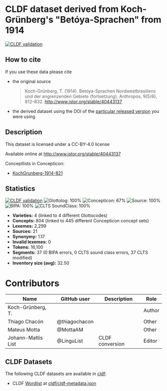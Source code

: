 # CLDF dataset derived from Koch-Grünberg's "Betóya-Sprachen" from 1914

[![CLDF validation](https://github.com/lexibank/kochtukanoan/workflows/CLDF-validation/badge.svg)](https://github.com/lexibank/kochtukanoan/actions?query=workflow%3ACLDF-validation)

## How to cite

If you use these data please cite
- the original source
  > Koch-Grünberg, T. (1914). Betóya-Sprachen Nordwestbrasiliens und der angrenzenden Gebiete (fortsetzung). Anthropos, 9(5/6), 812–832. http://www.jstor.org/stable/40443137
- the derived dataset using the DOI of the [particular released version](../../releases/) you were using

## Description


This dataset is licensed under a CC-BY-4.0 license

Available online at http://www.jstor.org/stable/40443137


Conceptlists in Concepticon:
- [KochGrunberg-1914-821](https://concepticon.clld.org/contributions/KochGrunberg-1914-821)
## Statistics


[![CLDF validation](https://github.com/lexibank/kochtukanoan/workflows/CLDF-validation/badge.svg)](https://github.com/lexibank/kochtukanoan/actions?query=workflow%3ACLDF-validation)
![Glottolog: 100%](https://img.shields.io/badge/Glottolog-100%25-brightgreen.svg "Glottolog: 100%")
![Concepticon: 67%](https://img.shields.io/badge/Concepticon-67%25-orange.svg "Concepticon: 67%")
![Source: 100%](https://img.shields.io/badge/Source-100%25-brightgreen.svg "Source: 100%")
![BIPA: 100%](https://img.shields.io/badge/BIPA-100%25-brightgreen.svg "BIPA: 100%")
![CLTS SoundClass: 100%](https://img.shields.io/badge/CLTS%20SoundClass-100%25-brightgreen.svg "CLTS SoundClass: 100%")

- **Varieties:** 4 (linked to 4 different Glottocodes)
- **Concepts:** 804 (linked to 445 different Concepticon concept sets)
- **Lexemes:** 2,299
- **Sources:** 21
- **Synonymy:** 1.17
- **Invalid lexemes:** 0
- **Tokens:** 16,100
- **Segments:** 37 (0 BIPA errors, 0 CLTS sound class errors, 37 CLTS modified)
- **Inventory size (avg):** 32.50

# Contributors

Name | GitHub user | Description | Role
--- | --- | --- | ---
Koch-Grünberg, T. | | | Author
Thiago Chacón | @thiagochacon | | Other
Mateus Motta | @MottaAM | | Other
Johann-Mattis List | @LinguList| CLDF conversion | Editor




## CLDF Datasets

The following CLDF datasets are available in [cldf](cldf):

- CLDF [Wordlist](https://github.com/cldf/cldf/tree/master/modules/Wordlist) at [cldf/cldf-metadata.json](cldf/cldf-metadata.json)